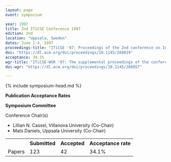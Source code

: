 ```yaml
---
layout: page
event: symposium

year: 1997
title: 2nd ITiCSE Conference 1997
edition: 2nd
location: "Uppsala, Sweden"
dates: June 2-4, 1997
proceedings-title: "ITiCSE '97: Proceedings of the 2nd conference on Integrating technology into computer science education"  
doi: "https://dl.acm.org/doi/proceedings/10.1145/268819"
acceptance: 34.1%
wgr-title: "ITiCSE-WGR '97: The supplemental proceedings of the conference on Integrating technology into computer science education: working group reports and supplemental proceedings"
doi-wgr: "https://dl.acm.org/doi/proceedings/10.1145/266057"

---
```


{% include symposium-head.md %}

**Publication Acceptance Rates**

 <table class="table table-hover table-sm"><tbody><tr><th> </th>
<th>Submitted</th>
<th>Accepted</th>
<th>Acceptance rate</th>
</tr><tr><td>Papers</td>
<td>123</td>
<td>42</td>
<td>34.1%</td>

**Symposium Committee**

Conference Chair(s)

-   Lillian N. Cassel, Villanova University (Co-Chair)
-   Mats Daniels, Uppsala University (Co-Chair)

